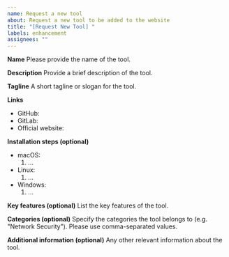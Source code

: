 ```yaml
---
name: Request a new tool
about: Request a new tool to be added to the website
title: "[Request New Tool] "
labels: enhancement
assignees: ""
---
```


**Name**
Please provide the name of the tool.

**Description**
Provide a brief description of the tool.

**Tagline**
A short tagline or slogan for the tool.

**Links**

- GitHub:
- GitLab:
- Official website:

**Installation steps (optional)**

- macOS:
  1. ...
- Linux:
  1. ...
- Windows:
  1. ...

**Key features (optional)**
List the key features of the tool.

**Categories (optional)**
Specify the categories the tool belongs to (e.g. "Network Security"). Please use comma-separated values.

**Additional information (optional)**
Any other relevant information about the tool.
